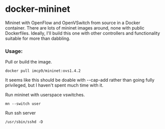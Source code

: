 docker-mininet
==============

Mininet with OpenFlow and OpenVSwitch from source in a Docker container. There are lots of mininet images around, none with public Dockerfiles. Ideally, I'll build this one with other controllers and functionality suitable for more than dabbling.

### Usage:

Pull or build the image.

	docker pull imcp9/mininet:ovs1.4.2

It seems like this should be doable with --cap-add rather than going fully privileged, but I haven't spent much time with it.

Run mininet with userspace vswitches.

	mn --switch user

Run ssh server

	/usr/sbin/sshd -D
	
